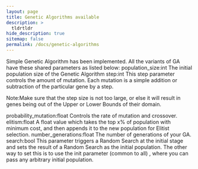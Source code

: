 ```yaml
---
layout: page
title: Genetic Algorithms available
description: >
  tldrtldr
hide_description: true
sitemap: false
permalink: /docs/genetic-algorithms
---
```


Simple Genetic Algorithm has been implemented. All the variants of GA have these shared parameters as listed below:
population_size:int 
The initial population size of the Genetic Algorithm
step:int
This step parameter controls the amount of mutation.
Each mutation is a simple addition or subtraction of the particular gene by a step.

Note:Make sure that the step size is not too large, or else it will result in genes being out of the Upper or Lower Bounds of their domain.

probability_mutation:float
Controls the rate of mutation and crossover.
elitism:float
A float value which takes the top x% of population with minimum cost, and then appends it to the new population for Elitist selection.
number_generations:float
The number of generations of your GA.
search:bool
This parameter triggers a Random Search at the initial stage and sets the result of a Random Search as the initial population. The other way to set this is to use the init parameter (common to all) , where you can pass any arbitrary initial population.
